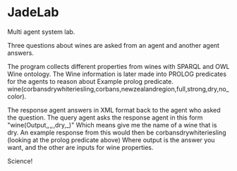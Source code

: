 JadeLab
=======

Multi agent system lab.

Three questions about wines are asked from an agent and another agent answers.

The program collects different properties from wines with SPARQL and OWL Wine ontology.
The Wine information is later made into PROLOG predicates for the agents to reason about
Example prolog predicate. wine(corbansdrywhiteriesling,corbans,newzealandregion,full,strong,dry,no_color).

The response agent answers in XML format back to the agent who asked the question.
The query agent asks the response agent in this form "wine(Output,_,_,_,_,dry,_)" Which means give me the name of a wine that is dry.
An example response from this would then be corbansdrywhiteriesling (looking at the prolog predicate above)
Where output is the answer you want, and the other are inputs for wine properties. 



Science!
